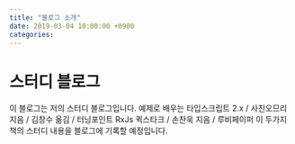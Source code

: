 ```yaml
---
title: "블로그 소개"
date: 2019-03-04 10:00:00 +0900
categories: 
---
```


# 스터디 블로그
이 블로그는 저의 스터디 블로그입니다.
예제로 배우는 타입스크립트 2.x / 사친오므리 지음 / 김창수 옮김 / 터닝포인트
RxJs 퀵스타크 / 손찬욱 지음 / 루비페이퍼
이 두가지 책의 스터디 내용을 블로그에 기록할 예정입니다.

